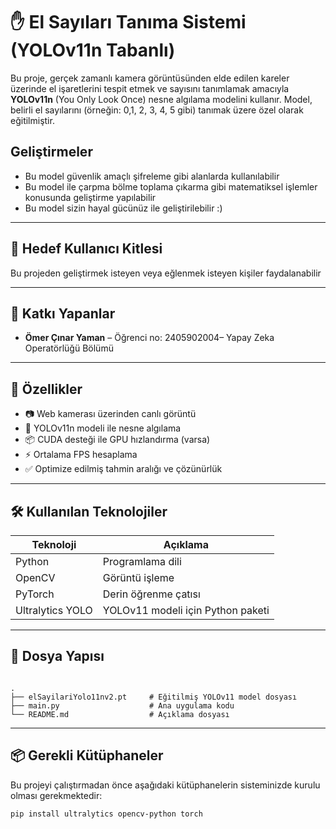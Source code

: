 # ✋ El Sayıları Tanıma Sistemi (YOLOv11n Tabanlı)

Bu proje, gerçek zamanlı kamera görüntüsünden elde edilen kareler üzerinde el işaretlerini tespit etmek ve sayısını tanımlamak amacıyla **YOLOv11n** (You Only Look Once) nesne algılama modelini kullanır. Model, belirli el sayılarını (örneğin: 0,1, 2, 3, 4, 5 gibi) tanımak üzere özel olarak eğitilmiştir.

## Geliştirmeler

- Bu model güvenlik amaçlı şifreleme gibi alanlarda kullanılabilir
- Bu model ile çarpma bölme toplama çıkarma gibi matematiksel işlemler konusunda geliştirme yapılabilir
- Bu model sizin hayal gücünüz ile geliştirilebilir :)
---
## 👥 Hedef Kullanıcı Kitlesi

Bu projeden geliştirmek isteyen veya eğlenmek isteyen kişiler faydalanabilir

---
## 👥 Katkı Yapanlar

- **Ömer Çınar Yaman** – Öğrenci no: 2405902004– Yapay Zeka Operatörlüğü Bölümü 


---
## 🚀 Özellikler

- 📷 Web kamerası üzerinden canlı görüntü
- 🧠 YOLOv11n modeli ile nesne algılama
- 📦 CUDA desteği ile GPU hızlandırma (varsa)
- ⚡ Ortalama FPS hesaplama
- ✅ Optimize edilmiş tahmin aralığı ve çözünürlük

---

## 🛠️ Kullanılan Teknolojiler

| Teknoloji | Açıklama                          |
|----------|-----------------------------------|
| Python   | Programlama dili                  |
| OpenCV   | Görüntü işleme                    |
| PyTorch  | Derin öğrenme çatısı              |
| Ultralytics YOLO | YOLOv11 modeli için Python paketi |

---

## 📁 Dosya Yapısı

```

.
├── elSayilariYolo11nv2.pt     # Eğitilmiş YOLOv11 model dosyası
├── main.py                    # Ana uygulama kodu
└── README.md                  # Açıklama dosyası

```
---
## 📦 Gerekli Kütüphaneler

Bu projeyi çalıştırmadan önce aşağıdaki kütüphanelerin sisteminizde kurulu olması gerekmektedir:

```bash
pip install ultralytics opencv-python torch

